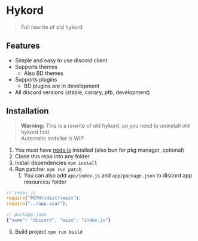 # Hykord
> Full rewrite of old hykord

## Features
- Simple and easy to use discord client
- Supports themes
  - Also BD themes
- Supports plugins
  - BD plugins are in development
- All discord versions (stable, canary, ptb, development)

## Installation
> **Warning:** This is a rewrite of old hykord, so you need to uninstall old hykord first  
> Automatic installer is WIP

1. You must have [node.js](https://nodejs.org/en/) installed (also bun for pkg manager, optional)
2. Clone this repo into any folder
3. Install dependencies `npm install`
4. Run patcher `npm run patch`
   1. You can also add `app/index.js` and `app/package.json` to discord app resources/ folder
 ```js
 // index.js
 require("PATH\\dist\\main");
 require("../app.asar");

 // package.json
 {"name": "discord", "main": "index.js"}
 ```
5. Build project `npm run build`
